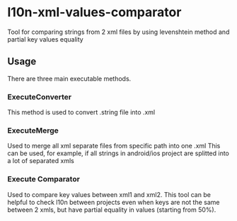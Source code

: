 # l10n-xml-values-comparator
Tool for comparing strings  from 2 xml files by using levenshtein method and partial key values equality

## Usage
There are three main executable methods.

### ExecuteConverter
This method is used to convert .string file into .xml

### ExecuteMerge
Used to merge all xml separate files from specific path into one .xml
This can be used, for example, if all strings in android/ios project are splitted into a lot of separated xmls

### Execute Comparator
Used to compare key values between xml1 and xml2.
This tool can be helpful to check l10n between projects even when keys are not the same between 2 xmls, but have partial equality in values (starting from 50%). 

